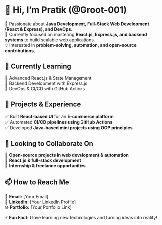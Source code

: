 # 👋 Hi, I’m Pratik (@Groot-001)

🚀 Passionate about **Java Development, Full-Stack Web Development (React & Express), and DevOps**.  
🎯 Currently focused on mastering **React.js, Express.js, and backend systems** to build scalable web applications.  
💡 Interested in **problem-solving, automation, and open-source contributions**.  

## 🌱 Currently Learning  
🔹 Advanced React.js & State Management  
🔹 Backend Development with Express.js  
🔹 DevOps & CI/CD with GitHub Actions  

## 💼 Projects & Experience  
✅ Built **React-based UI** for an **E-commerce platform**  
✅ Automated **CI/CD pipelines using GitHub Actions**  
✅ Developed **Java-based mini projects using OOP principles**  

## 💞 Looking to Collaborate On  
🔹 **Open-source projects in web development & automation**  
🔹 **React.js & full-stack development**  
🔹 **Internship & freelance opportunities**  

## 📫 How to Reach Me  
📩 **Email:** [Your Email]  
💼 **LinkedIn:** [Your LinkedIn Profile]  
🌐 **Portfolio:** [Your Portfolio Link]  

⚡ **Fun Fact:** I love learning new technologies and turning ideas into reality!  
